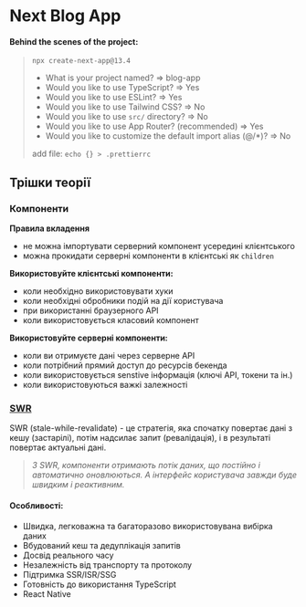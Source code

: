 # Next Blog App


#### Behind the scenes of the project:
> ``npx create-next-app@13.4``
>   + What is your project named? => blog-app
>   +  Would you like to use TypeScript? => Yes
>   +  Would you like to use ESLint? => Yes
>   +  Would you like to use Tailwind CSS? => No
>   +  Would you like to use `src/` directory? => No
>   +  Would you like to use App Router? (recommended) => Yes
>   +  Would you like to customize the default import alias (@/*)? => No
> 
> add file: ``echo {} > .prettierrc``


## Трішки теорії

### Компоненти

**Правила вкладення**
+ не можна імпортувати серверний компонент усередині клієнтського
+ можна прокидати серверні компоненти в клієнтські як `children`

**Використовуйте клієнтські компоненти:**
+ коли необхідно використовувати хуки
+ коли необхідні обробники подій на дії користувача
+ при використанні браузерного API
+ коли використовується класовий компонент

**Використовуйте серверні компоненти:**
+ коли ви отримуєте дані через серверне API
+ коли потрібний прямий доступ до ресурсів бекенда
+ коли використовується senstive інформація (ключі API, токени та ін.)
+ коли використовуються важкі залежності

### [SWR](https://swr.vercel.app/ru)

SWR (stale-while-revalidate) - це стратегія, яка спочатку повертає дані з кешу (застарілі), потім надсилає запит (ревалідація), і в результаті повертає актуальні дані.

> _З SWR, компоненти отримають потік даних, що постійно і автоматично оновлюються. А інтерфейс користувача завжди буде швидким і реактивним._

#### Особливості:
+ Швидка, легковажна та багаторазово використовувана вибірка даних
+ Вбудований кеш та дедуплікація запитів
+ Досвід реального часу
+ Незалежність від транспорту та протоколу
+ Підтримка SSR/ISR/SSG
+ Готовність до використання TypeScript
+ React Native

